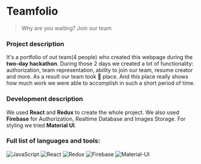 # Teamfolio

> Why are you waiting? Join our team

### Project description

It's a portfolio of out team(4 people) who created this webpage during the **two-day hackathon**. During those 2 days we created a lot of functionality: authorization, team representation, ability to join our team, resume creator and more. As a result our team took 🥇 place. And this place really shows how much work we were able to accomplish in such a short period of time.

### Development description

We used **React** and **Redux** to create the whole project. We also used **Firebase** for Authorization, Realtime Database and Images Storage. For styling we tried **Material UI**.

### Full list of languages and tools:

![JavaScript](https://img.shields.io/badge/JavaScript-F7DF1E?style=for-the-badge&logo=javascript&logoColor=black)
![React](https://img.shields.io/badge/React-20232A?style=for-the-badge&logo=react&logoColor=61DAFB)
![Redux](https://img.shields.io/badge/Redux-593D88?style=for-the-badge&logo=redux&logoColor=white)
![Firebase](https://img.shields.io/badge/Firebase-FFCB2B?style=for-the-badge&logo=firebase&logoColor=333333)
![Material-UI](https://img.shields.io/badge/Material--UI-0081CB?style=for-the-badge&logo=mui&logoColor=white)
